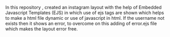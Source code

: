 In this repository , created an instagram layout with the help of Embedded Javascript Templates (EJS)
in which use of ejs tags are shown which helps to make a html file dynamic or use of javascript in html.
If the username not exists then it shows an error, to overcome on this adding of error.ejs file which makes the layout error free.
